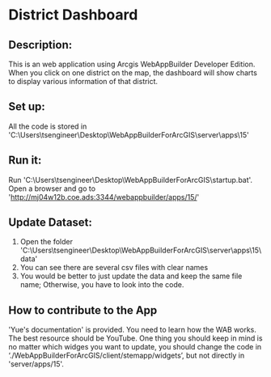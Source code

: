 # District Dashboard

## Description:
This is an web application using Arcgis WebAppBuilder Developer Edition. When you click on one district on the map, the dashboard will show charts to display various information of that district.
## Set up:
All the code is stored in 'C:\Users\tsengineer\Desktop\WebAppBuilderForArcGIS\server\apps\15'
## Run it:
Run 'C:\Users\tsengineer\Desktop\WebAppBuilderForArcGIS\startup.bat'.
Open a browser and go to 'http://mj04w12b.coe.ads:3344/webappbuilder/apps/15/'
## Update Dataset:
1. Open the folder 'C:\Users\tsengineer\Desktop\WebAppBuilderForArcGIS\server\apps\15\data'
2. You can see there are several csv files with clear names
3. You would be better to just update the data and keep the same file name; Otherwise, you have to look into the code.

## How to contribute to the App
'Yue's documentation' is provided.
You need to learn how the WAB works. The best resource should be YouTube.
One thing you should keep in mind is no matter which widges you want to update, you should change the code in ‘./WebAppBuilderForArcGIS/client/stemapp/widgets’, but not directly in 'server/apps/15'.

